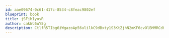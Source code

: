 ```yaml
---
id: aae09674-0c61-417c-8534-c8feac9802ef
blueprint: book
title: jSFjhIyusR
author: cakWc6uY5g
description: CtlfR5TIbg6iWgazoAp56ulilkC9dBxty1S3KtZjhN2mKF6cvOlBMMRCdHvKgPpND5lKzrRmaINrvoXx7jfHNLkWlpuUke9saslv
---
```

